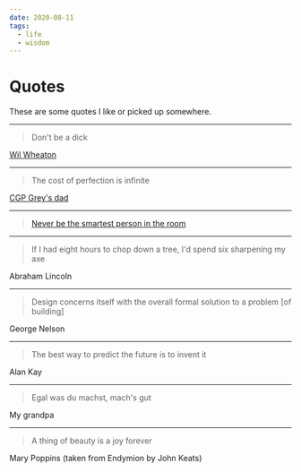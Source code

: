 ```yaml
---
date: 2020-08-11
tags:
  - life
  - wisdom
---
```


# Quotes

These are some quotes I like or picked up somewhere.

---

> Don't be a dick

[Wil Wheaton](http://www.wheatonslaw.com/)

---

> The cost of perfection is infinite

[CGP Grey's dad](https://youtu.be/ua4QMFQATco?t=1020)

---

> [Never be the smartest person in the room](https://www.executiveforum.com/never-be-the-smartest-person-in-the-room/#:~:text=%E2%80%9CIf%20you're%20the%20smartest,who%20are%20smarter%20than%20you.)

---

> If I had eight hours to chop down a tree, I'd spend six sharpening my axe

Abraham Lincoln

---

>Design concerns itself with the overall formal solution to a problem [of building]

George Nelson

---

> The best way to predict the future is to invent it

Alan Kay

---

> Egal was du machst, mach's gut

My grandpa

---

> A thing of beauty is a joy forever

Mary Poppins (taken from Endymion by John Keats)

